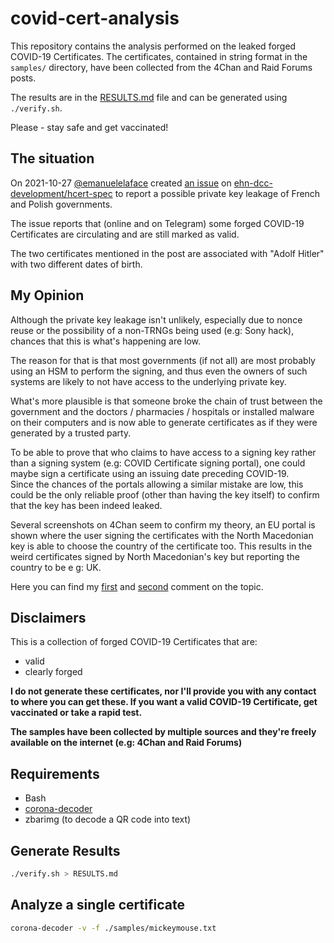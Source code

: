 # covid-cert-analysis

This repository contains the analysis performed on the leaked forged COVID-19 Certificates.
The certificates, contained in string format in the `samples/` directory, have been collected
from the 4Chan and Raid Forums posts.

The results are in the [RESULTS.md](./RESULTS.md) file and can be generated using `./verify.sh`.

Please - stay safe and get vaccinated!

## The situation

On 2021-10-27 [@emanuelelaface](https://github.com/emanuelelaface) created
[an issue](https://github.com/ehn-dcc-development/hcert-spec/issues/103#issue-1036759866)
on [ehn-dcc-development/hcert-spec](https://github.com/ehn-dcc-development/hcert-spec)
to report a possible private key leakage of French and Polish governments.

The issue reports that (online and on Telegram) some forged COVID-19 Certificates
are circulating and are still marked as valid.  
  
The two certificates mentioned in the post are associated with "Adolf Hitler" with two different dates of birth.

## My Opinion

Although the private key leakage isn't unlikely,
especially due to nonce reuse or the possibility of a non-TRNGs being used (e.g: Sony hack),
chances that this is what's happening are low.

The reason for that is that most governments (if not all) are most probably using an HSM to perform
the signing, and thus even the owners of such systems are
likely to not have access to the underlying private key.  
  
What's more plausible is that someone broke the chain of trust
between the government and the doctors / pharmacies / hospitals
or installed malware on their computers and is now able
to generate certificates as if they were generated by a trusted party.  
  
To be able to prove that who claims to have access to a signing key
rather than a signing system (e.g: COVID Certificate signing portal),
one could maybe sign a certificate using an issuing date preceding COVID-19.  
Since the chances of the portals allowing a similar mistake are low, this could be the
only reliable proof (other than having the key itself) to confirm that the
key has been indeed leaked.  
  
Several screenshots on 4Chan seem to confirm my theory,
an EU portal is shown where the user signing the certificates
with the North Macedonian key is able to choose the
country of the certificate too. This results in the weird certificates
signed by North Macedonian's key but reporting the country to be e g: UK.  
  
Here you can find my 
[first](https://github.com/ehn-dcc-development/hcert-spec/issues/103#issuecomment-953346146)
and 
[second](https://github.com/ehn-dcc-development/hcert-spec/issues/103#issuecomment-953382640) 
comment on the topic.


## Disclaimers

This is a collection of forged COVID-19 Certificates that are:
- valid
- clearly forged

**I do not generate these certificates, nor I'll provide you with any contact to where you can get these. If you want a valid COVID-19 Certificate,
  get vaccinated or take a rapid test.**

**The samples have been collected by multiple sources and they're freely available on the internet (e.g: 4Chan and Raid Forums)**

## Requirements

- Bash
- [corona-decoder](https://github.com/denysvitali/corona-decoder)
- zbarimg (to decode a QR code into text)

## Generate Results

```sh
./verify.sh > RESULTS.md
```

## Analyze a single certificate

```sh
corona-decoder -v -f ./samples/mickeymouse.txt
```
